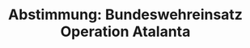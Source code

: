 ---
abstimmung:
  abstimmung: 1
  bundestagssitzung: 106
  datum: 21. Mai 2015
  legislaturperiode: 18
categories:
- Bundeswehr
- Ausland
data:
- title: Abstimmungsergebnis 20150521_1-data.pdf
  url: /res/abstimmungsliste/20150521_1-data.pdf
- title: Abstimmungsergebnis 20150521_1_xls-data.csv
  url: /res/abstimmungsliste/csv/20150521_1_xls-data.csv
documents:
- local: /res/abstimmungsdaten/018-106-01/1804769.pdf
  title: Drucksache 18/04769.pdf
  url: http://dip21.bundestag.de/dip21/btd/18/047/1804769.pdf
- local: /res/abstimmungsdaten/018-106-01/1804964.pdf
  title: Drucksache 18/04964.pdf
  url: http://dip21.bundestag.de/dip21/btd/18/049/1804964.pdf
ergebnis:
  cdu/csu:
    enthaltung: 0
    gesamt: 311
    ja: 291
    nein: 0
    nichtabgegeben: 20
    ungueltig: 0
  die.linke:
    enthaltung: 0
    gesamt: 64
    ja: 0
    nein: 57
    nichtabgegeben: 7
    ungueltig: 0
  file: 20150521_1_xls-data.csv
  gruenen:
    enthaltung: 48
    gesamt: 63
    ja: 0
    nein: 7
    nichtabgegeben: 8
    ungueltig: 0
  spd:
    enthaltung: 1
    gesamt: 193
    ja: 170
    nein: 8
    nichtabgegeben: 14
    ungueltig: 0
layout: abstimmung
links:
- title: https://www.bundestag.de/parlament/plenum/abstimmung/abstimmung?id=340
  url: https://www.bundestag.de/parlament/plenum/abstimmung/abstimmung?id=340
- title: http://www.abgeordnetenwatch.de/verlaengerung_bundeswehreinsatz_somalia_operation_atalanta-1105-729.html
  url: http://www.abgeordnetenwatch.de/verlaengerung_bundeswehreinsatz_somalia_operation_atalanta-1105-729.html
preview: 'Deutscher Bundestag


  106. Sitzung des Deutschen Bundestages

  am Donnerstag, 21.Mai 2015


  Endgültiges Ergebnis der Namentlichen Abstimmung Nr. 1


  Beschlussempfehlung des Auswärtigen Ausschusses (3. Ausschuss) zu dem Antrag der

  Bundesregierung

  Fortsetzung der Beteiligung bewaffneter deutscher Streitkräfte an der EU-geführten

  Operation Atalanta zur Bekämpfung der Piraterie vor der Küste Somalias auf Grundlage
  des

  Seerechtsübereinkommens der Vereinten Nationen (VN) von 1982 und der Resolutionen

  1814 (2008) vom 15. Mai 2008, 1816 (2008) vom 2. Juni 2008, 1838 (2008) vom 7. Oktober

  2008, 1846 (2008) vom 2. Dezember 2008, 1851 (2008) vom 16. Dezember 2008, 1897
  (2009)

  vom 30. November 2009, 1950 (2010) vom 23. November 2010, 2020 (2011) vom 22.

  November 2011, 2077 (2012) vom 21. November 2012, 2125 (2013) vom 18. November

  2013, 2184 (2014) vom 12. November 2014 und nachfolgender Resolutionen des

  Sicherheitsrates der VN in Verbindung mit der Gemeinsamen Aktion 2008/851/GASP des

  Rates der Europäischen Union (EU) vom 10. November 2008, dem Beschluss

  2009/907/GASP des Rates der EU vom 8. Dezember 2009, dem Beschluss 2010/437/GASP

  des Rates der EU vom 30. Juli 2010, dem Beschluss 2010/766/GASP des Rates der EU
  vom

  7. Dezember 2010, dem Beschluss 2012/174/GASP des Rates der EU vom 23. März 2012

  und dem Beschluss 2014/827/GASP vom 21. November 2014

  Drs. 18/4769 und 18/4964


  Abgegebene Stimmen insgesamt:


  582


  Nicht abgegebene Stimmen:

  Ja-Stimmen:


  49

  461


  Nein-Stimmen:


  72


  Enthaltungen:


  49


  Ungültige:


  Berlin, den 21.05.2015


  0


  Beginn: 19:37

  Ende: 19:39

  '
tags:
- EU
- Atalanta
- Piraterie
- Somalia
- UN
- EU
title: 'Abstimmung: Bundeswehreinsatz Operation Atalanta'
---
